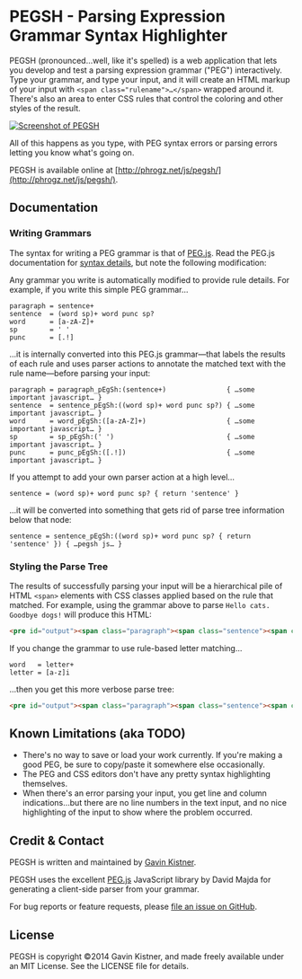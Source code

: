# PEGSH - Parsing Expression Grammar Syntax Highlighter

PEGSH (pronounced…well, like it's spelled) is a web application that lets you develop and test a parsing expression grammar ("PEG") interactively. Type your grammar, and type your input, and it will create an HTML markup of your input with `<span class="rulename">…</span>` wrapped around it. There's also an area to enter CSS rules that control the coloring and other styles of the result.

[![Screenshot of PEGSH](https://raw.github.com/Phrogz/PEGSH/master/screenshot.jpg)](http://phrogz.net/js/pegsh/)

All of this happens as you type, with PEG syntax errors or parsing errors letting you know what's going on.

PEGSH is available online at [http://phrogz.net/js/pegsh/](http://phrogz.net/js/pegsh/).

## Documentation

### Writing Grammars

The syntax for writing a PEG grammar is that of [PEG.js][1]. Read the PEG.js documentation for [syntax details](http://pegjs.majda.cz/documentation#grammar-syntax-and-semantics), but note the following modification:

Any grammar you write is automatically modified to provide rule details. For example, if you write this simple PEG grammar…

~~~
paragraph = sentence+
sentence  = (word sp)+ word punc sp?
word      = [a-zA-Z]+
sp        = ' '
punc      = [.!]
~~~

…it is internally converted into this PEG.js grammar—that labels the results of each rule and uses parser actions to annotate the matched text with the rule name—before parsing your input:

~~~
paragraph = paragraph_pEgSh:(sentence+)               { …some important javascript… }
sentence  = sentence_pEgSh:((word sp)+ word punc sp?) { …some important javascript… }
word      = word_pEgSh:([a-zA-Z]+)                    { …some important javascript… }
sp        = sp_pEgSh:(' ')                            { …some important javascript… }
punc      = punc_pEgSh:([.!])                         { …some important javascript… }
~~~

If you attempt to add your own parser action at a high level…

~~~
sentence = (word sp)+ word punc sp? { return 'sentence' }
~~~

…it will be converted into something that gets rid of parse tree information below that node:

~~~
sentence = sentence_pEgSh:((word sp)+ word punc sp? { return 'sentence' }) { …pegsh js… }
~~~

### Styling the Parse Tree

The results of successfully parsing your input will be a hierarchical pile of HTML `<span>` elements with CSS classes applied based on the rule that matched. For example, using the grammar above to parse `Hello cats. Goodbye dogs!` will produce this HTML:

~~~~ html
<pre id="output"><span class="paragraph"><span class="sentence"><span class="word">Hello</span><span class="sp"> </span><span class="word">cats</span><span class="punctuation">.</span><span class="sp"> </span></span><span class="sentence"><span class="word">Goodbye</span><span class="sp"> </span><span class="word">dogs</span><span class="punctuation">!</span></span></span></pre>
~~~~

If you change the grammar to use rule-based letter matching…

~~~~
word   = letter+
letter = [a-z]i
~~~~

…then you get this more verbose parse tree:

~~~~ html
<pre id="output"><span class="paragraph"><span class="sentence"><span class="word"><span class="letter">H</span><span class="letter">e</span><span class="letter">l</span><span class="letter">l</span><span class="letter">o</span></span><span class="sp"> </span><span class="word"><span class="letter">c</span><span class="letter">a</span><span class="letter">t</span><span class="letter">s</span></span><span class="punctuation">.</span><span class="sp"> </span></span><span class="sentence"><span class="word"><span class="letter">G</span><span class="letter">o</span><span class="letter">o</span><span class="letter">d</span><span class="letter">b</span><span class="letter">y</span><span class="letter">e</span></span><span class="sp"> </span><span class="word"><span class="letter">d</span><span class="letter">o</span><span class="letter">g</span><span class="letter">s</span></span><span class="punctuation">!</span></span></span></pre>
~~~~


## Known Limitations (aka TODO)
* There's no way to save or load your work currently. If you're making a good PEG, be sure to copy/paste it somewhere else occasionally.
* The PEG and CSS editors don't have any pretty syntax highlighting themselves.
* When there's an error parsing your input, you get line and column indications…but there are no line numbers in the text input, and no nice highlighting of the input to show where the problem occurred.


## Credit & Contact
PEGSH is written and maintained by [Gavin Kistner](http://phrogz.net/).

PEGSH uses the excellent [PEG.js][1] JavaScript library by David Majda for generating a client-side parser from your grammar.

For bug reports or feature requests, please [file an issue on GitHub](https://github.com/Phrogz/PEGSH/issues).


## License
PEGSH is copyright ©2014 Gavin Kistner, and made freely available under an MIT License.
See the LICENSE file for details.

[1]: http://pegjs.majda.cz